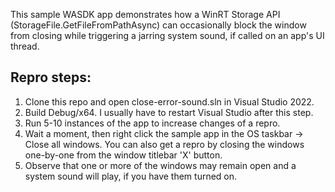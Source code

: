 This sample WASDK app demonstrates how a WinRT Storage API (StorageFile.GetFileFromPathAsync) can occasionally block the window from closing while triggering a jarring system sound, if called on an app's UI thread.

## Repro steps:
1. Clone this repo and open close-error-sound.sln in Visual Studio 2022.
2. Build Debug/x64. I usually have to restart Visual Studio after this step.
3. Run 5-10 instances of the app to increase changes of a repro.
4. Wait a moment, then right click the sample app in the OS taskbar -> Close all windows. You can also get a repro by closing the windows one-by-one from the window titlebar 'X' button.
5. Observe that one or more of the windows may remain open and a system sound will play, if you have them turned on.

